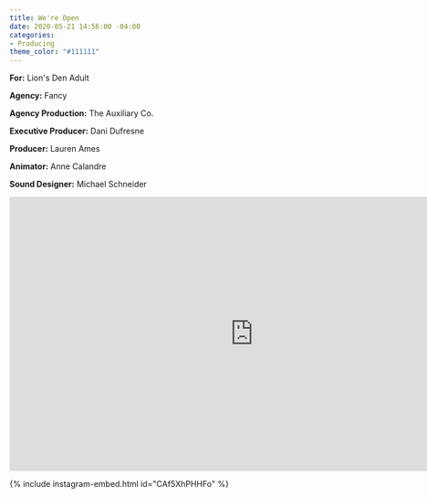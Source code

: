 ```yaml
---
title: We're Open
date: 2020-05-21 14:56:00 -04:00
categories:
- Producing
theme_color: "#111111"
---
```


**For:** Lion's Den Adult

**Agency:** Fancy

**Agency Production:** The Auxiliary Co.

**Executive Producer:** Dani Dufresne

**Producer:** Lauren Ames

**Animator:** Anne Calandre

**Sound Designer:** Michael Schneider

<iframe title="vimeo-player" src="https://player.vimeo.com/video/426295071" width="854" height="480" frameborder="0" allowfullscreen></iframe>

{% include instagram-embed.html id="CAf5XhPHHFo" %}

